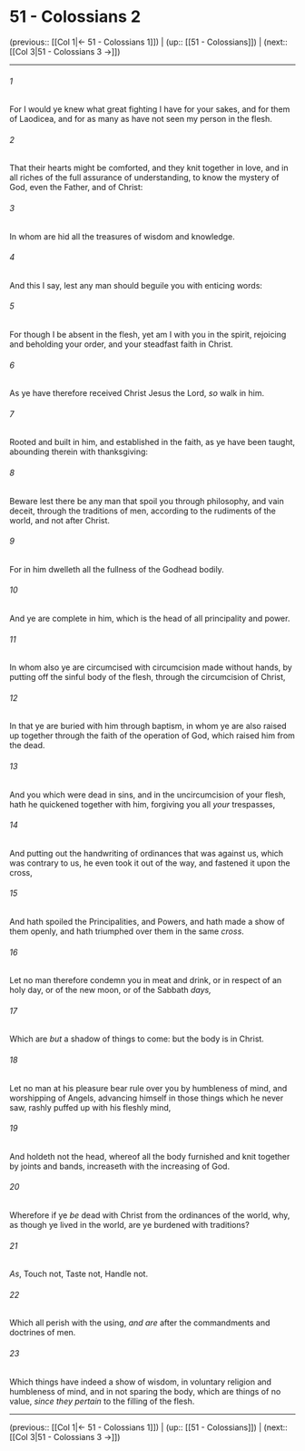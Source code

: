 # 51 - Colossians 2

(previous:: [[Col 1|← 51 - Colossians 1]]) | (up:: [[51 - Colossians]]) | (next:: [[Col 3|51 - Colossians 3 →]])

***


###### 1 
For I would ye knew what great fighting I have for your sakes, and for them of Laodicea, and for as many as have not seen my person in the flesh. 

###### 2 
That their hearts might be comforted, and they knit together in love, and in all riches of the full assurance of understanding, to know the mystery of God, even the Father, and of Christ: 

###### 3 
In whom are hid all the treasures of wisdom and knowledge. 

###### 4 
And this I say, lest any man should beguile you with enticing words: 

###### 5 
For though I be absent in the flesh, yet am I with you in the spirit, rejoicing and beholding your order, and your steadfast faith in Christ. 

###### 6 
As ye have therefore received Christ Jesus the Lord, _so_ walk in him. 

###### 7 
Rooted and built in him, and established in the faith, as ye have been taught, abounding therein with thanksgiving: 

###### 8 
Beware lest there be any man that spoil you through philosophy, and vain deceit, through the traditions of men, according to the rudiments of the world, and not after Christ. 

###### 9 
For in him dwelleth all the fullness of the Godhead bodily. 

###### 10 
And ye are complete in him, which is the head of all principality and power. 

###### 11 
In whom also ye are circumcised with circumcision made without hands, by putting off the sinful body of the flesh, through the circumcision of Christ, 

###### 12 
In that ye are buried with him through baptism, in whom ye are also raised up together through the faith of the operation of God, which raised him from the dead. 

###### 13 
And you which were dead in sins, and in the uncircumcision of your flesh, hath he quickened together with him, forgiving you all _your_ trespasses, 

###### 14 
And putting out the handwriting of ordinances that was against us, which was contrary to us, he even took it out of the way, and fastened it upon the cross, 

###### 15 
And hath spoiled the Principalities, and Powers, and hath made a show of them openly, and hath triumphed over them in the same _cross_. 

###### 16 
Let no man therefore condemn you in meat and drink, or in respect of an holy day, or of the new moon, or of the Sabbath _days,_ 

###### 17 
Which are _but_ a shadow of things to come: but the body is in Christ. 

###### 18 
Let no man at his pleasure bear rule over you by humbleness of mind, and worshipping of Angels, advancing himself in those things which he never saw, rashly puffed up with his fleshly mind, 

###### 19 
And holdeth not the head, whereof all the body furnished and knit together by joints and bands, increaseth with the increasing of God. 

###### 20 
Wherefore if ye _be_ dead with Christ from the ordinances of the world, why, as though ye lived in the world, are ye burdened with traditions? 

###### 21 
_As_, Touch not, Taste not, Handle not. 

###### 22 
Which all perish with the using, _and are_ after the commandments and doctrines of men. 

###### 23 
Which things have indeed a show of wisdom, in voluntary religion and humbleness of mind, and in not sparing the body, which are things of no value, _since they pertain_ to the filling of the flesh.

***

(previous:: [[Col 1|← 51 - Colossians 1]]) | (up:: [[51 - Colossians]]) | (next:: [[Col 3|51 - Colossians 3 →]])
